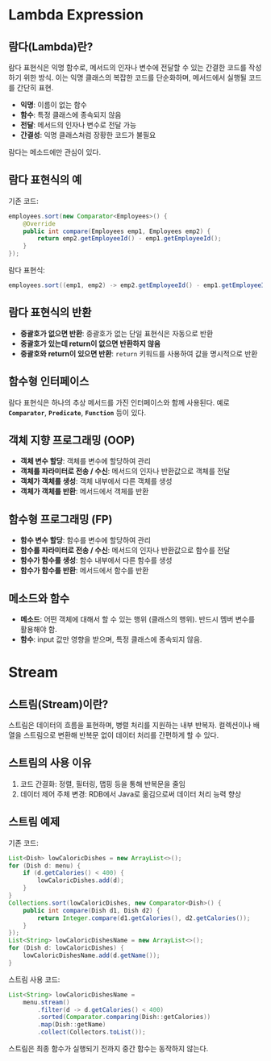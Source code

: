 # Lambda Expression

## 람다(Lambda)란?
람다 표현식은 익명 함수로, 메서드의 인자나 변수에 전달할 수 있는 간결한 코드를 작성하기 위한 방식. 이는 익명 클래스의 복잡한 코드를 단순화하며, 메서드에서 실행될 코드를 간단히 표현.

- **익명**: 이름이 없는 함수
- **함수**: 특정 클래스에 종속되지 않음
- **전달**: 메서드의 인자나 변수로 전달 가능
- **간결성**: 익명 클래스처럼 장황한 코드가 불필요

람다는 메소드에만 관심이 있다.

## 람다 표현식의 예
기존 코드:
```java
employees.sort(new Comparator<Employees>() {
    @Override
    public int compare(Employees emp1, Employees emp2) {
        return emp2.getEmployeeId() - emp1.getEmployeeId();
    }
});
```
람다 표현식:
```java
employees.sort((emp1, emp2) -> emp2.getEmployeeId() - emp1.getEmployeeId());
```

## 람다 표현식의 반환
- **중괄호가 없으면 반환**: 중괄호가 없는 단일 표현식은 자동으로 반환
- **중괄호가 있는데 return이 없으면 반환하지 않음**
- **중괄호와 return이 있으면 반환**: `return` 키워드를 사용하여 값을 명시적으로 반환

## 함수형 인터페이스
람다 표현식은 하나의 추상 메서드를 가진 인터페이스와 함께 사용된다. 예로 **`Comparator`**, **`Predicate`**, **`Function`** 등이 있다.

## 객체 지향 프로그래밍 (OOP)
- **객체 변수 할당**: 객체를 변수에 할당하여 관리
- **객체를 파라미터로 전송 / 수신**: 메서드의 인자나 반환값으로 객체를 전달
- **객체가 객체를 생성**: 객체 내부에서 다른 객체를 생성
- **객체가 객체를 반환**: 메서드에서 객체를 반환

## 함수형 프로그래밍 (FP)
- **함수 변수 할당**: 함수를 변수에 할당하여 관리
- **함수를 파라미터로 전송 / 수신**: 메서드의 인자나 반환값으로 함수를 전달
- **함수가 함수를 생성**: 함수 내부에서 다른 함수를 생성
- **함수가 함수를 반환**: 메서드에서 함수를 반환

## 메소드와 함수
- **메소드**: 어떤 객체에 대해서 할 수 있는 행위 (클래스의 행위). 반드시 멤버 변수를 활용해야 함.
- **함수**: input 값만 영향을 받으며, 특정 클래스에 종속되지 않음.

# Stream

## 스트림(Stream)이란?
스트림은 데이터의 흐름을 표현하며, 병렬 처리를 지원하는 내부 반복자. 컬렉션이나 배열을 스트림으로 변환해 반복문 없이 데이터 처리를 간편하게 할 수 있다.

## 스트림의 사용 이유
1. 코드 간결화: 정렬, 필터링, 맵핑 등을 통해 반복문을 줄임
2. 데이터 제어 주체 변경: RDB에서 Java로 옮김으로써 데이터 처리 능력 향상

## 스트림 예제
기존 코드:
```java
List<Dish> lowCaloricDishes = new ArrayList<>();
for (Dish d: menu) {
    if (d.getCalories() < 400) {
        lowCaloricDishes.add(d);
    }
}
Collections.sort(lowCaloricDishes, new Comparator<Dish>() {
    public int compare(Dish d1, Dish d2) {
        return Integer.compare(d1.getCalories(), d2.getCalories());
    }
});
List<String> lowCaloricDishesName = new ArrayList<>();
for (Dish d: lowCaloricDishes) {
    lowCaloricDishesName.add(d.getName());
}
```

스트림 사용 코드:
```java
List<String> lowCaloricDishesName = 
    menu.stream()
        .filter(d -> d.getCalories() < 400)
        .sorted(Comparator.comparing(Dish::getCalories))
        .map(Dish::getName)
        .collect(Collectors.toList());
```

스트림은 최종 함수가 실행되기 전까지 중간 함수는 동작하지 않는다.
